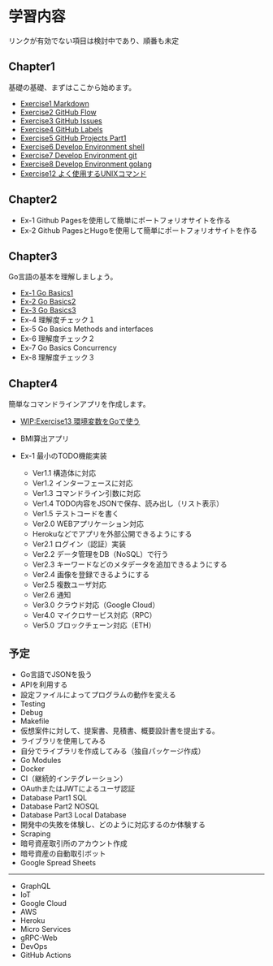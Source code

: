 # 学習内容

リンクが有効でない項目は検討中であり、順番も未定

## Chapter1

基礎の基礎、まずはここから始めます。

- [Exercise1 Markdown](./exercises/exercise1)
- [Exercise2 GitHub Flow](./exercises/exercise2)
- [Exercise3 GitHub Issues](./exercises/exercise3)
- [Exercise4 GitHub Labels](./exercises/exercise4)
- [Exercise5 GitHub Projects Part1](./exercises/exercise5)
- [Exercise6 Develop Environment shell](./exercises/exercise6)
- [Exercise7 Develop Environment git](./exercises/exercise7)
- [Exercise8 Develop Environment golang](./exercises/exercise8)
- [Exercise12 よく使用するUNIXコマンド](./exercises/exercise12)


## Chapter2

- Ex-1 Github Pagesを使用して簡単にポートフォリオサイトを作る
- Ex-2 Github PagesとHugoを使用して簡単にポートフォリオサイトを作る

## Chapter3

Go言語の基本を理解しましょう。

- [Ex-1 Go Basics1](./exercises/exercise9)
- [Ex-2 Go Basics2](./exercises/exercise10)
- [Ex-3 Go Basics3](./exercises/exercise11)
- Ex-4 理解度チェック１
- Ex-5 Go Basics Methods and interfaces
- Ex-6 理解度チェック２
- Ex-7 Go Basics Concurrency
- Ex-8 理解度チェック３

## Chapter4

簡単なコマンドラインアプリを作成します。

- [WIP:Exercise13 環境変数をGoで使う](./exercises/exercise13)
- BMI算出アプリ

- Ex-1 最小のTODO機能実装
   - Ver1.1 構造体に対応
   - Ver1.2 インターフェースに対応
   - Ver1.3 コマンドライン引数に対応
   - Ver1.4 TODO内容をJSONで保存、読み出し（リスト表示）
   - Ver1.5 テストコードを書く
   - Ver2.0 WEBアプリケーション対応
   - Herokuなどでアプリを外部公開できるようにする
   - Ver2.1 ログイン（認証）実装
   - Ver2.2 データ管理をDB（NoSQL）で行う
   - Ver2.3 キーワードなどのメタデータを追加できるようにする
   - Ver2.4 画像を登録できるようにする
   - Ver2.5 複数ユーザ対応
   - Ver2.6 通知
   - Ver3.0 クラウド対応（Google Cloud）
   - Ver4.0 マイクロサービス対応（RPC）
   - Ver5.0 ブロックチェーン対応（ETH）

## 予定

- Go言語でJSONを扱う
- APIを利用する
- 設定ファイルによってプログラムの動作を変える
- Testing
- Debug
- Makefile
- 仮想案件に対して、提案書、見積書、概要設計書を提出する。
- ライブラリを使用してみる
- 自分でライブラリを作成してみる（独自パッケージ作成）
- Go Modules
- Docker
- CI（継続的インテグレーション）
- OAuthまたはJWTによるユーザ認証
- Database Part1 SQL
- Database Part2 NOSQL
- Database Part3 Local Database
- 開発中の失敗を体験し、どのように対応するのか体験する
- Scraping
- 暗号資産取引所のアカウント作成
- 暗号資産の自動取引ボット
- Google Spread Sheets

----

- GraphQL
- IoT
- Google Cloud
- AWS
- Heroku
- Micro Services
- gRPC-Web
- DevOps
- GitHub Actions

